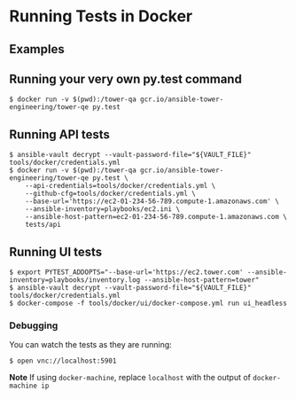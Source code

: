 # Running Tests in Docker

## Examples

## Running your very own py.test command
```shell
$ docker run -v $(pwd):/tower-qa gcr.io/ansible-tower-engineering/tower-qe py.test
```

## Running API tests
```shell
$ ansible-vault decrypt --vault-password-file="${VAULT_FILE}" tools/docker/credentials.yml
$ docker run -v $(pwd):/tower-qa gcr.io/ansible-tower-engineering/tower-qe py.test \
    --api-credentials=tools/docker/credentials.yml \
    --github-cfg=tools/docker/credentials.yml \
    --base-url='https://ec2-01-234-56-789.compute-1.amazonaws.com' \
    --ansible-inventory=playbooks/ec2.ini \
    --ansible-host-pattern=ec2-01-234-56-789.compute-1.amazonaws.com \
    tests/api
```

## Running UI tests

```shell
$ export PYTEST_ADDOPTS="--base-url='https://ec2.tower.com' --ansible-inventory=playbooks/inventory.log --ansible-host-pattern=tower"
$ ansible-vault decrypt --vault-password-file="${VAULT_FILE}" tools/docker/credentials.yml
$ docker-compose -f tools/docker/ui/docker-compose.yml run ui_headless
```

### Debugging

You can watch the tests as they are running:

```shell
$ open vnc://localhost:5901
```

**Note** If using `docker-machine`, replace `localhost` with the output of `docker-machine ip`
